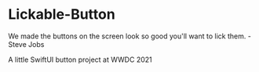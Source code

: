 # Lickable-Button
We made the buttons on the screen look so good you'll want to lick them.  - Steve Jobs

A little SwiftUI button project at WWDC 2021
